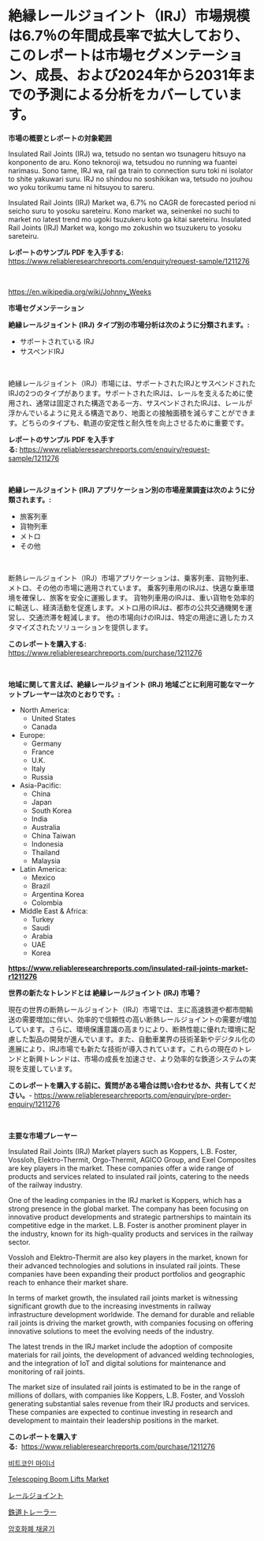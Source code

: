 <p><h1>絶縁レールジョイント（IRJ）市場規模は6.7％の年間成長率で拡大しており、このレポートは市場セグメンテーション、成長、および2024年から2031年までの予測による分析をカバーしています。</h1></p><p><strong>市場の概要とレポートの対象範囲</strong></p>
<p><p>Insulated Rail Joints (IRJ) wa, tetsudo no sentan wo tsunageru hitsuyo na konponento de aru. Kono teknoroji wa, tetsudou no running wa fuantei narimasu. Sono tame, IRJ wa, rail ga train to connection suru toki ni isolator to shite yakuwari suru. IRJ no shindou no soshikikan wa, tetsudo no jouhou wo yoku torikumu tame ni hitsuyou to sareru.</p><p>Insulated Rail Joints (IRJ) Market wa, 6.7% no CAGR de forecasted period ni seicho suru to yosoku sareteiru. Kono market wa, seinenkei no suchi to market no latest trend mo ugoki tsuzukeru koto ga kitai sareteiru. Insulated Rail Joints (IRJ) Market wa, kongo mo zokushin wo tsuzukeru to yosoku sareteiru.</p></p>
<p><strong>レポートのサンプル PDF を入手する:</strong> <a href="https://www.reliableresearchreports.com/enquiry/request-sample/1211276">https://www.reliableresearchreports.com/enquiry/request-sample/1211276</a></p>
<p>&nbsp;</p>
<p><a href="https://en.wikipedia.org/wiki/Johnny_Weeks">https://en.wikipedia.org/wiki/Johnny_Weeks</a></p>
<p><strong>市場セグメンテーション</strong></p>
<p><strong>絶縁レールジョイント (IRJ) タイプ別の市場分析は次のように分類されます。:</strong></p>
<p><ul><li>サポートされている IRJ</li><li>サスペンドIRJ</li></ul></p>
<p>&nbsp;</p>
<p><p>絶縁レールジョイント（IRJ）市場には、サポートされたIRJとサスペンドされたIRJの2つのタイプがあります。サポートされたIRJは、レールを支えるために使用され、通常は固定された構造である一方、サスペンドされたIRJは、レールが浮かんでいるように見える構造であり、地面との接触面積を減らすことができます。どちらのタイプも、軌道の安定性と耐久性を向上させるために重要です。</p></p>
<p><strong>レポートのサンプル PDF を入手する:</strong>&nbsp;<a href="https://www.reliableresearchreports.com/enquiry/request-sample/1211276">https://www.reliableresearchreports.com/enquiry/request-sample/1211276</a></p>
<p>&nbsp;</p>
<p><strong> 絶縁レールジョイント (IRJ) アプリケーション別の市場産業調査は次のように分類されます。:</strong></p>
<p><ul><li>旅客列車</li><li>貨物列車</li><li>メトロ</li><li>その他</li></ul></p>
<p>&nbsp;</p>
<p><p>断熱レールジョイント（IRJ）市場アプリケーションは、乗客列車、貨物列車、メトロ、その他の市場に適用されています。 乗客列車用のIRJは、快適な乗車環境を確保し、旅客を安全に運搬します。 貨物列車用のIRJは、重い貨物を効率的に輸送し、経済活動を促進します。メトロ用のIRJは、都市の公共交通機関を運営し、交通渋滞を軽減します。 他の市場向けのIRJは、特定の用途に適したカスタマイズされたソリューションを提供します。</p></p>
<p><strong>このレポートを購入する:</strong>&nbsp; <a href="https://www.reliableresearchreports.com/purchase/1211276">https://www.reliableresearchreports.com/purchase/1211276</a></p>
<p>&nbsp;</p>
<p><strong>地域に関して言えば、絶縁レールジョイント (IRJ) 地域ごとに利用可能なマーケットプレーヤーは次のとおりです。:</strong></p>
<p><ul>
    <li>
        North America:
        <ul>
            <li>United States</li>
            <li>Canada</li>
        </ul>
    </li>
    <li>
        Europe:
        <ul>
            <li>Germany</li>
            <li>France</li>
            <li>U.K.</li>
            <li>Italy</li>
            <li>Russia</li>
        </ul>
    </li>
    <li>
        Asia-Pacific:
        <ul>
            <li>China</li>
            <li>Japan</li>
            <li>South Korea</li>
            <li>India</li>
            <li>Australia</li>
            <li>China Taiwan</li>
            <li>Indonesia</li>
            <li>Thailand</li>
            <li>Malaysia</li>
        </ul>
    </li>
    <li>
        Latin America:
        <ul>
            <li>Mexico</li>
            <li>Brazil</li>
            <li>Argentina Korea</li>
            <li>Colombia</li>
        </ul>
    </li>
    <li>
        Middle East & Africa:
        <ul>
            <li>Turkey</li>
            <li>Saudi</li>
            <li>Arabia</li>
            <li>UAE</li>
            <li>Korea</li>
        </ul>
    </li>
    </ul></p>
<p><strong><a href="https://www.reliableresearchreports.com/insulated-rail-joints-market-r1211276">https://www.reliableresearchreports.com/insulated-rail-joints-market-r1211276</a></strong>&nbsp;</p>
<p><strong>世界の新たなトレンドとは 絶縁レールジョイント (IRJ) 市場？</strong></p>
<p><p>現在の世界の断熱レールジョイント（IRJ）市場では、主に高速鉄道や都市間輸送の需要増加に伴い、効率的で信頼性の高い断熱レールジョイントの需要が増加しています。さらに、環境保護意識の高まりにより、断熱性能に優れた環境に配慮した製品の開発が進んでいます。また、自動車業界の技術革新やデジタル化の進展により、IRJ市場でも新たな技術が導入されています。これらの現在のトレンドと新興トレンドは、市場の成長を加速させ、より効率的な鉄道システムの実現を支援しています。</p></p>
<p><strong>このレポートを購入する前に、質問がある場合は問い合わせるか、共有してください。</strong>- <a href="https://www.reliableresearchreports.com/enquiry/pre-order-enquiry/1211276">https://www.reliableresearchreports.com/enquiry/pre-order-enquiry/1211276</a></p>
<p>&nbsp;</p>
<p><strong>主要な市場プレーヤー</strong></p>
<p><p>Insulated Rail Joints (IRJ) Market players such as Koppers, L.B. Foster, Vossloh, Elektro-Thermit, Orgo-Thermit, AGICO Group, and Exel Composites are key players in the market. These companies offer a wide range of products and services related to insulated rail joints, catering to the needs of the railway industry.</p><p>One of the leading companies in the IRJ market is Koppers, which has a strong presence in the global market. The company has been focusing on innovative product developments and strategic partnerships to maintain its competitive edge in the market. L.B. Foster is another prominent player in the industry, known for its high-quality products and services in the railway sector.</p><p>Vossloh and Elektro-Thermit are also key players in the market, known for their advanced technologies and solutions in insulated rail joints. These companies have been expanding their product portfolios and geographic reach to enhance their market share.</p><p>In terms of market growth, the insulated rail joints market is witnessing significant growth due to the increasing investments in railway infrastructure development worldwide. The demand for durable and reliable rail joints is driving the market growth, with companies focusing on offering innovative solutions to meet the evolving needs of the industry.</p><p>The latest trends in the IRJ market include the adoption of composite materials for rail joints, the development of advanced welding technologies, and the integration of IoT and digital solutions for maintenance and monitoring of rail joints.</p><p>The market size of insulated rail joints is estimated to be in the range of millions of dollars, with companies like Koppers, L.B. Foster, and Vossloh generating substantial sales revenue from their IRJ products and services. These companies are expected to continue investing in research and development to maintain their leadership positions in the market.</p></p>
<p><strong>このレポートを購入する:</strong>&nbsp;&nbsp;<a href="https://www.reliableresearchreports.com/purchase/1211276">https://www.reliableresearchreports.com/purchase/1211276</a></p>
<p><p><a href="https://github.com/jntpkh496620/Market-Research-Report-List-2/blob/main/1184706159657.md">비트코인 마이너</a></p><p><a href="https://issuu.com/reportprime-2/docs/telescoping-boom-lifts-market-size-2030.pptx">Telescoping Boom Lifts Market</a></p><p><a href="https://github.com/RudyBoyer2017/Market-Research-Report-List-1/blob/main/4663401149903.md">レールジョイント</a></p><p><a href="https://github.com/MosesSpinka1914/Market-Research-Report-List-2/blob/main/3459525149902.md">鉄道トレーラー</a></p><p><a href="https://github.com/nicolaseller56452023/Market-Research-Report-List-1/blob/main/7219451159656.md">암호화폐 채굴기</a></p></p>